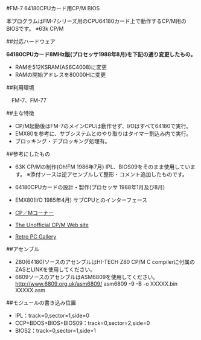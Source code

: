 #FM-7 64180CPUカード用CP/M BIOS

本プログラムはFM-7シリーズ用のCPU64180カード上で動作するCP/M用のBIOSです。
※63k CP/M

##対応ハードウェア

**64180CPUカード8MHz版(プロセッサ1988年8月)を下記の通り変更したもの。**
* RAMを512KSRAM(AS6C4008)に変更
* RAMの開始アドレスを80000Hに変更

##利用環境

　FM-7、FM-77

##主な特徴

* CP/M起動後はFM-7のメインCPUは動作せず、I/Oはすべて64180で実行。
* EMX80を参考に、サブシステムとのやり取りはタイマー割込み内で実行。
* ブロッキング・デブロッキング処理有。

##参考にしたもの
* 63K CP/Mの制作(Oh!FM 1986年7月)
IPL、BIOS09をそのまま使用しています。
※添付ソースは逆アセンブルして整形・コメント追加したものです。

* 64180CPUカードの設計・製作(プロセッサ 1988年1月及び8月)

* EMX80(I/O 1985年4月)
サブCPUとのインターフェース

* [CP／Mコーナー](http://star.gmobb.jp/koji/cgi/wiki.cgi?page=CP%A1%BFM%A5%B3%A1%BC%A5%CA%A1%BC)
 
* [The Unofficial CP/M Web site](http://www.cpm.z80.de/index.html)

* [Retro PC Gallery](http://haserin09.la.coocan.jp/index.html)


##アセンブル
* Z80(64180)ソースのアセンブルはHI-TECH Z80 CP/M C compilerに付属のZASとLINKを使用してください。
* 6809ソースのアセンブルはASM6809を使用してください。
http://www.6809.org.uk/asm6809/
asm6809 -9 -B -o XXXXX.bin XXXXX.asm

##モジュールの書き込み位置
* IPL：track=0,sector=1,side=0
* CCP+BDOS+BIOS+BIOS09：track=0,sector=2,side=0
* BIOS2：track=0,sector=1,side=1


